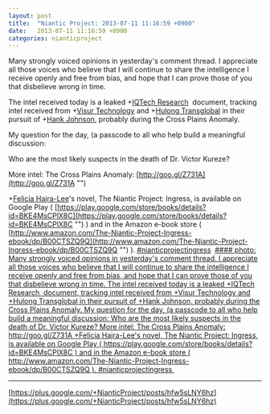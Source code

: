 ```yaml
---
layout: post
title:  "Niantic Project: 2013-07-11 11:16:59 +0900"
date:   2013-07-11 11:16:59 +0900
categories: nianticproject
---
```

Many strongly voiced opinions in yesterday's comment thread. I appreciate all those voices who believe that I will continue to share the intelligence I receive openly and free from bias, and hope that I can prove those of you that disbelieve wrong in time.

The intel received today is a leaked +[IQTech Research](https://plus.google.com/108020987035258478791 "")  document, tracking intel received from +[Visur Technology](https://plus.google.com/115880454950193571355 "") and +[Hulong Transglobal](https://plus.google.com/107849663787965375687 "") in their pursuit of +[Hank Johnson](https://plus.google.com/117792105926525258257 ""), probably during the Cross Plains Anomaly.

My question for the day, (a passcode to all who help build a meaningful discussion:

Who are the most likely suspects in the death of Dr. Victor Kureze? 

More intel:
The Cross Plains Anomaly: [http://goo.gl/Z731A](http://goo.gl/Z731A "")

+[Felicia Hajra-Lee](https://plus.google.com/118344555717370644832 "")'s novel, The Niantic Project: Ingress, is available on Google Play ( [https://play.google.com/store/books/details?id=BKE4MsCPlX8C](https://play.google.com/store/books/details?id=BKE4MsCPlX8C "") ) and in the Amazon e-book store ( [http://www.amazon.com/The-Niantic-Project-Ingress-ebook/dp/B00CTSZQ9Q](http://www.amazon.com/The-Niantic-Project-Ingress-ebook/dp/B00CTSZQ9Q "") ). [#nianticprojectingress](https://plus.google.com/s/%23nianticprojectingress "") 
[#### photo: Many strongly voiced opinions in yesterday's comment thread. I appreciate all those voices who believe that I will continue to share the intelligence I receive openly and free from bias, and hope that I can prove those of you that disbelieve wrong in time.
The intel received today is a leaked +IQTech Research  document, tracking intel received from +Visur Technology and +Hulong Transglobal in their pursuit of +Hank Johnson, probably during the Cross Plains Anomaly.
My question for the day, (a passcode to all who help build a meaningful discussion:
Who are the most likely suspects in the death of Dr. Victor Kureze?
More intel:
The Cross Plains Anomaly: http://goo.gl/Z731A
+Felicia Hajra-Lee's novel, The Niantic Project: Ingress, is available on Google Play ( https://play.google.com/store/books/details?id=BKE4MsCPlX8C ) and in the Amazon e-book store ( http://www.amazon.com/The-Niantic-Project-Ingress-ebook/dp/B00CTSZQ9Q ). #nianticprojectingress ](https://lh4.googleusercontent.com/-AfznMIR50EU/Ud4VSmgHJwI/AAAAAAAAcrQ/sJHw_BwYZvk/w1125-h1500/mauled.png "")
- - -
[https://plus.google.com/+NianticProject/posts/hfw5sLNY6hz](https://plus.google.com/+NianticProject/posts/hfw5sLNY6hz)
